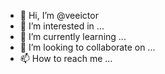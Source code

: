 - 👋 Hi, I’m @veeictor
- 👀 I’m interested in ...
- 🌱 I’m currently learning ...
- 💞️ I’m looking to collaborate on ...
- 📫 How to reach me ...

<!---
veeictor/veeictor is a ✨ special ✨ repository because its `README.md` (this file) appears on your GitHub profile.
You can click the Preview link to take a look at your changes.
--->
